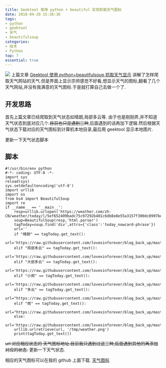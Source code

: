 ```yaml
---
title: Geektool 使用 python + beautiful 实现抓取天气图标
date: 2018-04-20 15:36:36
tags:
- python
- geektool
- 天气
- beautifulsoup
categories:
- 技术
- Python
top: 7
essential: true
---
```

<img src="https://raw.githubusercontent.com/lovexinforever/blog_back_up/master/blog_photos/WechatIMG1.jpeg"/>
上篇文章 <a href="https://lovexinforever.github.io/2018/04/19/Geektool-%E4%BD%BF%E7%94%A8-python-%E6%8A%93%E5%8F%96%E5%A4%A9%E6%B0%94%E6%98%BE%E7%A4%BA/">Geektool 使用 python+beautifulsoup 抓取天气显示</a> 讲解了怎样爬取天气网站的天气.但是界面上显示宗师感觉不好看,想显示天气的图标,翻看了几个天气网站,并没有我满意的天气图标.于是就打算自己去做一个了.
<!--more-->

开发思路
----------
首先上篇文章已经爬取到天气状态如晴朗,局部多云等. 由于也是刚刚弄,并不知道天气状态到底对应几个.<s>目前也只是遇到三种</s>,后面遇到的话再加下逻辑.然后根据天气状态下载对应的天气图标到计算机本地目录,最后用 geektool 显示本地图片.

更新一下天气状态脚本

脚本
----------
```
#!/usr/bin/env python
#-*- coding: UTF-8 -*-  
import sys
reload(sys)
sys.setdefaultencoding('utf-8')
import urllib
import os
from bs4 import BeautifulSoup
import re
if __name__ == '__main__':
	resp=urllib.urlopen('https://weather.com/zh-CN/weather/today/l/5ef652409badc75c97292b401c6db8e8e55a3157f300dc0997bea96343e4a20a')
	soup=BeautifulSoup(resp,'html.parser')
	tagToday=soup.find('div',attrs={'class':'today_nowcard-phrase'})
	url=''
	if "晴朗" == tagToday.get_text():
		url='https://raw.githubusercontent.com/lovexinforever/blog_back_up/master/blog_photos/20101027235021742.png'
	elif "局部多云" == tagToday.get_text():
		url='https://raw.githubusercontent.com/lovexinforever/blog_back_up/master/blog_photos/20101027235020501.png'
	elif "大部多云" == tagToday.get_text():
		url='https://raw.githubusercontent.com/lovexinforever/blog_back_up/master/blog_photos/20101027235019364.png'
	elif "小雨" == tagToday.get_text():
		url='https://raw.githubusercontent.com/lovexinforever/blog_back_up/master/blog_photos/20101027235021677.png'
	elif "多云" == tagToday.get_text():
		url="https://raw.githubusercontent.com/lovexinforever/blog_back_up/master/blog_photos/20101027235021422.png"
	elif "雨" == tagToday.get_text():
		url="https://raw.githubusercontent.com/lovexinforever/blog_back_up/master/blog_photos/20101027235021502.png"
	else:
		url='https://raw.githubusercontent.com/lovexinforever/blog_back_up/master/blog_photos/20101027235020136.png'
	urllib.urlretrieve(url, '/tmp/weather.png')
	print(tagToday.get_text())
```
<s>url 对应相应状态的 天气图标地址.目前我只遇到过这三种,后面遇到其他的再添加对应的状态.</s>
更新一下天气状态.


相应的天气图标可以在我的 github 上面下载. <a href="https://github.com/lovexinforever/blog_back_up/tree/master/blog_photos">天气图标</a>